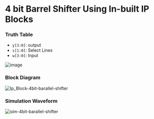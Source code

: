# 4 bit Barrel Shifter Using In-built IP Blocks

### Truth Table
- `y[3:0]`: output
- `s[1:0]`: Select Lines
- `w[3:0]`: Input

![image](https://github.com/user-attachments/assets/4f332554-669f-4ba7-ab6e-4a45c637b69a)

### Block Diagram

![Ip_Block-4bit-barallel-shifter](https://github.com/user-attachments/assets/4845f3e5-f693-41f6-9c7c-ac399d810a8d)

### Simulation Waveform

![sim-4bit-barallel-shifter](https://github.com/user-attachments/assets/0d3fbe31-223b-470e-8b5d-d07b0476c6ce)
